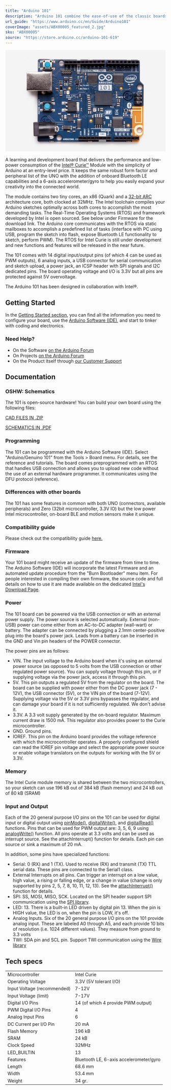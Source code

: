 ```yaml
---
title: "Arduino 101"
description: "Arduino 101 combine the ease-of-use of the classic boards with the latest technologies. The board recognises gestures, and features a six-axis accelerometer and gyroscope. Control your projects with your phone over Bluetooth connectivity!"
url_guide: "https://www.arduino.cc/en/Guide/Arduino101"
coverImage: "assets/ABX00005_featured_2.jpg"
sku: "ABX00005"
source: "https://store.arduino.cc/arduino-101-619"
---
```


![The Arduino 101 board](./assets/ABX00005_featured_2.jpg)

A learning and development board that delivers the performance and low-power consumption of the [Intel® Curie™](http://www.intel.com/content/dam/support/us/en/documents/boardsandkits/curie/intel-curie-module-datasheet.pdf) Module with the simplicity of Arduino at an entry-level price. It keeps the same robust form factor and peripheral list of the UNO with the addition of onboard Bluetooth LE capabilities and a 6-axis accelerometer/gyro to help you easily expand your creativity into the connected world. 

The module contains two tiny cores, an x86 (Quark) and a [32-bit ARC](https://en.wikipedia.org/wiki/ARC_(processor)) architecture core, both clocked at 32MHz. The Intel toolchain compiles your Arduino sketches optimally across both cores to accomplish the most demanding tasks. The Real-Time Operating Systems (RTOS) and framework developed by Intel is open sourced. See below under Firmware for the download link. The Arduino core communicates with the RTOS via static mailboxes to accomplish a predefined list of tasks (interface with PC using USB, program the sketch into flash, expose Bluetooth LE functionality to sketch, perform PWM). The RTOS for Intel Curie is still under development and new functions and features will be released in the near future.

The 101 comes with 14 digital input/output pins (of which 4 can be used as PWM outputs), 6 analog inputs, a USB connector for serial communication and sketch upload, a power jack, an ICSP header with SPI signals and I2C dedicated pins. The board operating voltage and I/O is 3.3V but all pins are protected against 5V overvoltage. 

The Arduino 101 has been designed in collaboration with Intel®. 

## Getting Started

In the [Getting Started section](https://www.arduino.cc/en/Guide/Arduino101), you can find all the information you need to configure your board, use the [Arduino Software (IDE)](https://www.arduino.cc/en/Main/Software), and start to tinker with coding and electronics.

### Need Help?

* On the Software [on the Arduino Forum](https://forum.arduino.cc/index.php?board=103.0)
* On Projects [on the Arduino Forum](https://forum.arduino.cc/index.php?board=3.0)
* On the Product itself through [our Customer Support](https://store.arduino.cc/index.php?main_page=contact_us&language=en)

## Documentation

### OSHW: Schematics

The 101 is open-source hardware! You can build your own board using the following files:

[CAD FILES IN .ZIP](https://content.arduino.cc/assets/Arduino101-reference.zip) 

[SCHEMATICS IN .PDF](https://www.arduino.cc/en/uploads/Main/Arduino101-REV4Schematic.pdf)

### Programming

The 101 can be programmed with the Arduino Software (IDE). Select "Arduino/Genuino 101" from the Tools > Board menu. For details, see the reference and tutorials. The board comes preprogrammed with an RTOS that handles USB connection and allows you to upload new code without the use of an external hardware programmer. It communicates using the DFU protocol (reference).

### Differences with other boards

The 101 has some features in common with both UNO (connectors, available peripherals) and Zero (32bit microcontroller, 3.3V IO) but the low power Intel microcontroller, on-board BLE and motion sensors make it unique.

### Compatibility guide

Please check out the compatibility guide [here.](http://www.intel.com/content/www/us/en/support/boards-and-kits/intel-curie-modules/000023506.html)

### Firmware

Your 101 board might receive an update of the firmware from time to time. The Arduino Software (IDE) will incorporate the latest Firmware and an automated update procedure from the "Burn Bootloader" menu item. For people interested in compiling their own firmware, the source code and full details on how to use it are made available on the dedicated [Intel's Download Page](https://downloadcenter.intel.com/download/25832).

### Power

The 101 board can be powered via the USB connection or with an external power supply. The power source is selected automatically. External (non-USB) power can come either from an AC-to-DC adapter (wall-wart) or battery. The adapter can be connected by plugging a 2.1mm center-positive plug into the board's power jack. Leads from a battery can be inserted in the GND and Vin pin headers of the POWER connector.

The power pins are as follows:

* VIN. The input voltage to the Arduino board when it's using an external power source (as opposed to 5 volts from the USB connection or other regulated power source). You can supply voltage through this pin, or if supplying voltage via the power jack, access it through this pin.
* 5V. This pin outputs a regulated 5V from the regulator on the board. The board can be supplied with power either from the DC power jack (7 - 12V), the USB connector (5V), or the VIN pin of the board (7-12V). Supplying voltage via the 5V or 3.3V pins bypasses the regulator, and can damage your board if it is not sufficiently regulated. We don't advise it.
* 3.3V. A 3.3 volt supply generated by the on-board regulator. Maximum current draw is 1500 mA. This regulator also provides power to the Curie microcontroller.
* GND. Ground pins.
* IOREF. This pin on the Arduino board provides the voltage reference with which the microcontroller operates. A properly configured shield can read the IOREF pin voltage and select the appropriate power source or enable voltage translators on the outputs for working with the 5V or 3.3V.

### Memory

The Intel Curie module memory is shared between the two microcontrollers, so your sketch can use 196 kB out of 384 kB (flash memory) and 24 kB out of 80 kB (SRAM)

### Input and Output

Each of the 20 general purpose I/O pins on the 101 can be used for digital input or digital output using [pinMode()](https://www.arduino.cc/en/Reference/PinMode), [digitalWrite()](https://www.arduino.cc/en/Reference/DigitalWrite), and [digitalRead()](https://www.arduino.cc/en/Reference/DigitalRead) functions. Pins that can be used for PWM output are: 3, 5, 6, 9 using [analogWrite()](https://www.arduino.cc/en/Reference/AnalogWrite) function. All pins operate at 3.3 volts and can be used as interrupt source. See the attachInterrupt() function for details. Each pin can source or sink a maximum of 20 mA.

In addition, some pins have specialized functions:

* Serial: 0 (RX) and 1 (TX). Used to receive (RX) and transmit (TX) TTL serial data. These pins are connected to the Serial1 class.
* External Interrupts on all pins. Can trigger an interrupt on a low value, high value, a rising or falling edge, or a change in value (change is only supported by pins 2, 5, 7, 8, 10, 11, 12, 13). See the [attachInterrupt()](https://www.arduino.cc/en/Reference/AttachInterrupt) function for details.
* SPI: SS, MOSI, MISO, SCK. Located on the SPI header support SPI communication using the [SPI library](https://www.arduino.cc/en/Reference/SPI).
* LED: 13\. There is a built-in LED driven by digital pin 13\. When the pin is HIGH value, the LED is on, when the pin is LOW, it's off.
* Analog Inputs. Six of the 20 general purpose I/O pins on the 101 provide analog input. These are labeled A0 through A5, and each provide 10 bits of resolution (i.e. 1024 different values). They measure from ground to 3.3 volts
* TWI: SDA pin and SCL pin. Support TWI communication using the [Wire library](https://www.arduino.cc/en/Reference/Wire)

## Tech specs

|                             |                                         |
| --------------------------- | --------------------------------------- |
| Microcontroller             | Intel Curie                             |
| Operating Voltage           | 3.3V (5V tolerant I/O)                  |
| Input Voltage (recommended) | 7-12V                                   |
| Input Voltage (limit)       | 7-17V                                   |
| Digital I/O Pins            | 14 (of which 4 provide PWM output)      |
| PWM Digital I/O Pins        | 4                                       |
| Analog Input Pins           | 6                                       |
| DC Current per I/O Pin      | 20 mA                                   |
| Flash Memory                | 196 kB                                  |
| SRAM                        | 24 kB                                   |
| Clock Speed                 | 32MHz                                   |
| LED\_BUILTIN                | 13                                      |
| Features                    | Bluetooth LE, 6-axis accelerometer/gyro |
| Length                      | 68.6 mm                                 |
| Width                       | 53.4 mm                                 |
| Weight                      | 34 gr.                                  |